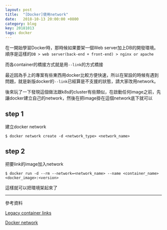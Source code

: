 ```yaml
---
layout: post
title:  "[Docker]使用network"
date:   2018-10-13 20:00:00 +0800
category: blog
key: 20181013
tags: docker 
---
```

在一開始學習Docker時，那時候如果要架一個Web server加上DB的開發環境。
順序是這樣的`DB > web server(back-end + front-end) > nginx or apache`

而各container的橋接方式就是用`--link`的方式橋接

最近因為手上的專案有些東西用docker比較方便快速，所以在架設的時候有遇到問題，就是新版docker的`--link`已經算是不支援的狀態，請大家改用network。

後來玩了一下發現這個做法跟k8s的cluster有些類似，在啟動任何image之前，先讓docker建立自己的network，然後在把image掛在這個network底下就可以

## step 1
建立docker network

`$ docker network create -d <network_type> <network_name>`

## step 2
把要link的image加入network

`$ docker run -d --rm --network=<network_name> --name <container_name> <docker_image>:<version>`


這樣就可以把環境架起來了


---

參考資料 

[Legacy container links](https://docs.docker.com/network/links/)

[Docker network](https://docs.docker.com/network/#networking-tutorials)